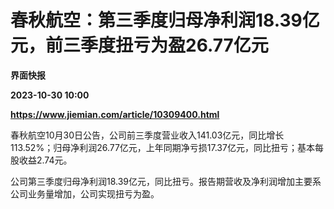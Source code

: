 # 春秋航空：第三季度归母净利润18.39亿元，前三季度扭亏为盈26.77亿元
**界面快报**

**2023-10-30 10:00**

**https://www.jiemian.com/article/10309400.html**

春秋航空10月30日公告，公司前三季度营业收入141.03亿元，同比增长113.52%；归母净利润26.77亿元，上年同期净亏损17.37亿元，同比扭亏；基本每股收益2.74元。

公司第三季度归母净利润18.39亿元，同比扭亏。报告期营收及净利润增加主要系公司业务量增加，公司实现扭亏为盈。